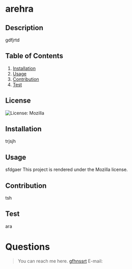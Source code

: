 
  # arehra

  ## Description 
  gdfjrtd

  ## Table of Contents
  1. [Installation](#Installation)
  2. [Usage](#Usage)
  3. [Contribution](#Contribution)
  4. [Test](#Test)

  ## License
  ![License: Mozilla](https://img.shields.io/badge/License-Mozilla-yellow.svg)

  ## Installation
  trjsjh

  ## Usage 
  sfdgaer
  This project is rendered under the Mozilla license.

  ## Contribution
  tsh

  ## Test
  ara
  
  # Questions
  > You can reach me here.
  > [gfhnssrt](github.com/gfhnssrt)
  > E-mail: <aerhg>
